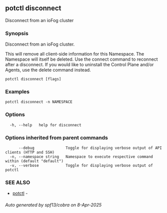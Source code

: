 ## potctl disconnect

Disconnect from an ioFog cluster

### Synopsis

Disconnect from an ioFog cluster.

This will remove all client-side information for this Namespace. The Namespace will itself be deleted.
Use the connect command to reconnect after a disconnect.
If you would like to uninstall the Control Plane and/or Agents, use the delete command instead.

```
potctl disconnect [flags]
```

### Examples

```
potctl disconnect -n NAMESPACE
```

### Options

```
  -h, --help   help for disconnect
```

### Options inherited from parent commands

```
      --debug              Toggle for displaying verbose output of API clients (HTTP and SSH)
  -n, --namespace string   Namespace to execute respective command within (default "default")
  -v, --verbose            Toggle for displaying verbose output of potctl
```

### SEE ALSO

* [potctl](potctl.md)	 - 

###### Auto generated by spf13/cobra on 8-Apr-2025
